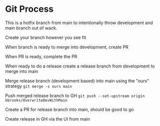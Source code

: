 # Git Process

This is a hotfix branch from main to intentionally throw development and main branch out of wack.

Create your branch however you see fit

When branch is ready to merge into development, create PR

When PR is ready, complete the PR

When ready to do a release create a release branch from development to merge into main

Merge release branch (development based) into main using the "ours" strategy
```git merge -s ours main```

Push merged release branch to GH
```git push --set-upstream origin bbrooks/OverwriteDevWithMain```

Create a PR for release branch into main, should be good to go

Create release in GH via the UI from main
